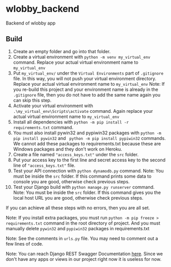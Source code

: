 # wlobby_backend
Backend of wlobby app

## Build
1.  Create an empty folder and go into that folder.
2.  Create a virtual environment with `python -m venv my_virtual_env` command. Replace your actual virtual environment name to `my_virtual_env`
3.  Put `my_virtual_env/` under the `Virtual Environments` part of `.gitignore` file. In this way, you will not push your virtual environment directory.
    Replace your actual virtual environment name to `my_virtual_env` Note: If you re-build this project and your environment name is already in the `.gitignore` file, 
    then you do not have to add the same name again you can skip this step. 
4.  Activate your virtual environment with `.\my_virtual_env\Scripts\activate` command. Again replace your actual virtual environment name to `my_virtual_env`
5.  Install all dependencies with `python -m pip install -r requirements.txt` command.
6.  You must also install pywin32 and pypiwin32 packages with `python -m pip install pywin32` and ` python -m pip install pypiwin32` commands. 
    We cannot add these packages to requirements.txt because these are Windows packages and they don't work on Heroku.
7.  Create a file named `"access_keys.txt"` under the `src` folder. 
8.  Put your access key to the first line and secret access key to the second line of `"access_keys.txt"` file.
9.  Test your API connection with `python dynamodb.py` command. Note: You must be inside the `src` folder.
    If this command prints some data to console you are good, otherwise check previous steps.
10. Test your Django build with `python manage.py runserver` command. Note: You must be inside the `src` folder.
    If this command gives you the local host URL you are good, otherwise check previous steps.
   
If you can achieve all these steps with no errors, then you are all set.

Note: If you install extra packages, you must run `python -m pip freeze > requirements.txt` command in the root directory of project.
      And you must manually delete `pywin32` and `pypiwin32` packages in requirements.txt
      
Note: See the comments in `urls.py` file. You may need to comment out a few lines of code.

Note: You can reach Django REST Swagger Documentation [here](https://django-rest-swagger.readthedocs.io/en/latest/).
      Since we don't have any apps or views in our project right now it is useless for now. 
   
